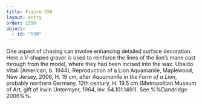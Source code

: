 ```yaml
---
title: Figure 550
layout: entry
order: 1550
object:
  - id: "550"
---
```


One aspect of chasing can involve enhancing detailed surface decoration. Here a V-shaped graver is used to reinforce the lines of the lion’s mane cast through from the model, where they had been incised into the wax. Ubaldo Vitali (American, b. 1944), Reproduction of a Lion Aquamanile, Maplewood, New Jersey, 2006, H. 19 cm, after *Aquamanile in the Form of a Lion*, probably northern Germany, 12th century, H. 19.5 cm (Metropolitan Museum of Art, gift of Irwin Untermyer, 1964, inv. 64.101.1491). See %%Dandridge 2006%%.
